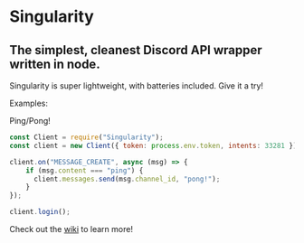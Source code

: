 # Singularity

## The simplest, cleanest Discord API wrapper written in node.

Singularity is super lightweight, with batteries included. Give it a try!

Examples:

Ping/Pong!

```js
const Client = require("Singularity");
const client = new Client({ token: process.env.token, intents: 33281 });

client.on("MESSAGE_CREATE", async (msg) => {
    if (msg.content === "ping") {
      client.messages.send(msg.channel_id, "pong!");
    }
});

client.login();
```

Check out the [wiki](https://github.com/polish-penguin-dev/Singularity/wiki) to learn more!